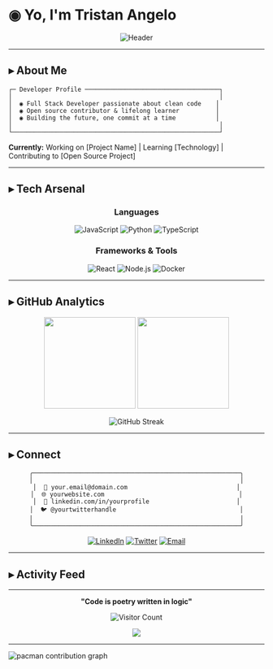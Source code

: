 # ◉ Yo, I'm Tristan Angelo

<div align="center">
  
  ![Header](https://capsule-render.vercel.app/api?type=waving&height=300&color=282828&text=Wonderer&section=header&reversal=false&textBg=false&fontColor=eceff1&fontSize=62&fontAlign=50&fontAlignY=45&animation=twinkling)
  
</div>

---

## ▸ About Me

```
┌─ Developer Profile ─────────────────────────────────────┐
│                                                         │
│  ◉ Full Stack Developer passionate about clean code    │
│  ◉ Open source contributor & lifelong learner          │
│  ◉ Building the future, one commit at a time           │
│                                                         │
└─────────────────────────────────────────────────────────┘
```

**Currently:** Working on [Project Name] | Learning [Technology] | Contributing to [Open Source Project]

---

## ▸ Tech Arsenal

<div align="center">

### Languages
![JavaScript](https://img.shields.io/badge/JavaScript-F7DF1E?style=for-the-badge&logo=javascript&logoColor=black&labelColor=000000)
![Python](https://img.shields.io/badge/Python-3776AB?style=for-the-badge&logo=python&logoColor=white&labelColor=000000)
![TypeScript](https://img.shields.io/badge/TypeScript-007ACC?style=for-the-badge&logo=typescript&logoColor=white&labelColor=000000)

### Frameworks & Tools
![React](https://img.shields.io/badge/React-61DAFB?style=for-the-badge&logo=react&logoColor=black&labelColor=000000)
![Node.js](https://img.shields.io/badge/Node.js-43853D?style=for-the-badge&logo=node.js&logoColor=white&labelColor=000000)
![Docker](https://img.shields.io/badge/Docker-2496ED?style=for-the-badge&logo=docker&logoColor=white&labelColor=000000)

</div>

---

## ▸ GitHub Analytics

<div align="center">
  
  <img height="180em" src="https://github-readme-stats.vercel.app/api?username=Tristan-Angelo&show_icons=true&theme=dark&include_all_commits=true&count_private=true&hide_border=true&bg_color=0d1117"/>
  
  <img height="180em" src="https://github-readme-stats.vercel.app/api/top-langs/?username=Tristan-Angelo&layout=compact&langs_count=8&theme=dark&hide_border=true&bg_color=0d1117"/>

</div>

<div align="center">
  
  ![GitHub Streak](https://nirzak-streak-stats.vercel.app/?user=Tristan-Angelo&theme=dark&hide_border=true&bg_color=black)
  
</div>

---

## ▸ Connect

<div align="center">

```
╭─────────────────────────────────────────────────────────╮
│                                                         │
│  📧 your.email@domain.com                              │
│  🌐 yourwebsite.com                                     │
│  💼 linkedin.com/in/yourprofile                        │
│  🐦 @yourtwitterhandle                                  │
│                                                         │
╰─────────────────────────────────────────────────────────╯
```

[![LinkedIn](https://img.shields.io/badge/LinkedIn-0077B5?style=for-the-badge&logo=linkedin&logoColor=white&labelColor=000000)](https://linkedin.com/in/yourprofile)
[![Twitter](https://img.shields.io/badge/Twitter-1DA1F2?style=for-the-badge&logo=twitter&logoColor=white&labelColor=000000)](https://twitter.com/yourtwitterhandle)
[![Email](https://img.shields.io/badge/Email-D14836?style=for-the-badge&logo=gmail&logoColor=white&labelColor=000000)](mailto:your.email@domain.com)

</div>

---

## ▸ Activity Feed

<!--START_SECTION:activity-->
<!--END_SECTION:activity-->

---

<div align="center">
  
  **"Code is poetry written in logic"**
  
  ![Visitor Count](https://profile-counter.glitch.me/Tristan-Angelo/count.svg)
  
  <img src="https://capsule-render.vercel.app/api?type=waving&color=gradient&customColorList=0,2,2,5,30&height=100&section=footer"/>
  
</div>

---

<picture>
  <source media="(prefers-color-scheme: dark)" srcset="https://raw.githubusercontent.com/Tristan-Angelo/Tristan-Angelo/output/pacman-contribution-graph-dark.svg">
  <source media="(prefers-color-scheme: light)" srcset="https://raw.githubusercontent.com/Tristan-Angelo/Tristan-Angelo/output/pacman-contribution-graph.svg">
  <img alt="pacman contribution graph" src="https://raw.githubusercontent.com/Tristan-Angelo/Tristan-Angelo/output/pacman-contribution-graph.svg">
</picture>


